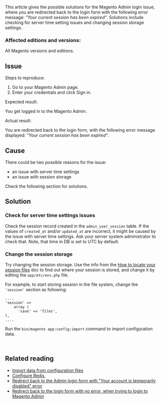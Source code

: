 This article gives the possible solutions for the Magento Admin login issue, where you are redirected back to the login form&nbsp;with the following error message: _"Your current session has been expired"_. Solutions include checking for server time setting issues and changing session storage settings.

### Affected editions and versions:&nbsp;

All Magento versions and editions.

## Issue

<span class="wysiwyg-underline">Steps to reproduce:</span>

1.   Go to your Magento Admin page.
2.   Enter your credentials and click Sign in.

<span class="wysiwyg-underline">Expected result:</span>

You get logged in to the Magento Admin.

<span class="wysiwyg-underline">Actual result:</span>

You are redirected back to the login form, with the following error message displayed: _"Your current session has been expired"_.

## Cause

There could be two possible reasons for the issue:

*   an issue with server time settings
*   an issue with session storage

Check the following section for solutions.

## Solution

### Check for server time settings issues

Check the session record created in the `` admin_user_session `` table. If the values of `` created_at ``&nbsp;and/or `` updated_at `` are incorrect, it might be caused by the issue with server time settings. Ask your server system administrator to check that. Note, that time in DB is set to UTC by default.

### Change the session storage

Try changing the session storage. Use the info from the <a href="https://devdocs.magento.com/guides/v2.3/config-guide/sessions.html" target="_self">How to locate your session files</a>&nbsp;doc to find out where your session is stored, and change it by editing the&nbsp;`` app/etc/env.php `` file.

For example, to start storing session in the file system, change the `` 'session' `` section as following:

<pre><code class="language-php">....
'session' =&gt; 
    array (
      'save' =&gt; 'files',
),
....</code></pre>

Run the `` bin/magento app:config:import `` command to import configuration data.

&nbsp;

## Related reading

*   <a href="https://devdocs.magento.com/guides/v2.3/config-guide/cli/config-cli-subcommands-config-mgmt-import.html" target="_self">Import data from configuration files</a>
*   <a href="https://devdocs.magento.com/guides/v2.3/config-guide/redis/config-redis.html" target="_self">Configure Redis&nbsp;</a>
*   <a href="https://support.magento.com/hc/en-us/articles/360028606831" target="_self">Redirect back to the Admin login form with "Your account is temporarily disabled" error</a>
*   <a href="https://support.magento.com/hc/en-us/articles/360028606711" target="_self">Redirect back to the login form with no error, when trying to login to Magento Admin</a>
